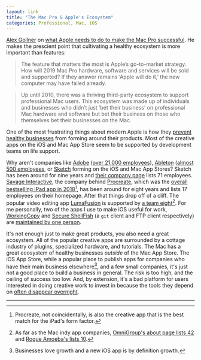 ```yaml
---
layout: link
title: "The Mac Pro & Apple's Ecosystem"
categories: Professional, Mac, iOS
---
```


[Alex Gollner](https://twitter.com/alex4d) on [what Apple needs to do to make the Mac Pro successful](https://medium.com/@alex4d/the-make-or-break-mac-pro-2019-feature-no-one-is-talking-about-ef8e52b9d6a8). He makes the prescient point that cultivating a healthy ecosystem is more important than features:

> The feature that matters the most is Apple’s go-to-market strategy. How will 2019 Mac Pro hardware, software and services will be sold and supported? If they answer remains ‘Apple will do it,’ the new computer may have failed already.

> Up until 2010, there was a thriving third-party ecosystem to support professional Mac users. This ecosystem was made up of individuals and businesses who didn’t just ‘bet their business’ on professional Mac hardware and software but bet their business on those who themselves bet their businesses on the Mac.

One of the most frustrating things about modern Apple is how they [prevent healthy businesses](https://blog.robenkleene.com/2019/08/07/apples-app-stores-have-failed-creative-apps/) from forming around their products. Most of the creative apps on the iOS and Mac App Store seem to be supported by development teams on life support.

Why aren't companies like [Adobe](https://www.adobe.com/) ([over 21,000 employees](https://en.wikipedia.org/wiki/Adobe_Inc.)), [Ableton](https://www.ableton.com/) ([almost 500 employees](https://craft.co/ableton), or [Sketch](https://www.sketch.com/) forming on the iOS and Mac App Stores? Sketch has been around for nine years and [their company page](https://www.sketch.com/about-us/) lists 71 employees. [Savage Interactive](http://savage.si/), the company behind [Procreate](https://procreate.art/), which was the [overall bestselling iPad app in 2018](https://en.wikipedia.org/wiki/Procreate_(software))[^procreateisgreatonipad], has been around for eight years and lists 17 employees on their homepage. After that things drop off of a cliff. The popular video editing app [LumaFusion](https://luma-touch.com/) is supported by [a team eight](https://luma-touch.com/us/)[^macindycompanysizes]. For me personally, two of the apps I use to make iOS useful for work, [WorkingCopy](https://workingcopyapp.com/) and [Secure ShellFish](https://secureshellfish.app/) (a `git` client and FTP client respectively) are [maintained by one person](https://twitter.com/palmin).

It's not enough just to make great products, you also need a great ecosystem. All of the popular creative apps are surrounded by a cottage industry of plugins, specialized hardware, and tutorials. The Mac has a great ecosystem of healthy businesses *outside* of the Mac App Store. The iOS App Store, while a popular place to publish apps for companies who have their main business elsewhere[^businesseslovegrowth], and a few small companies, it's just not a good place to build a business in general. The risk is too high, and the ceiling of success too low. And, by extension, it's a bad platform for users interested in doing creative work to invest in because the tools they depend on [often disappear overnight](https://panic.com/blog/the-future-of-transmit-ios/).

* * *

[^procreateisgreatonipad]: Procreate, not coincidentally, is also the creative app that is the best match for the iPad's form factor.

[^macindycompanysizes]: As far as the Mac indy app companies, [OmniGroup's about page lists 42](https://www.omnigroup.com/) and [Rogue Amoeba's lists 10](https://rogueamoeba.com/company/).

[^businesseslovegrowth]: Businesses love growth and a new iOS app is by definition growth.
